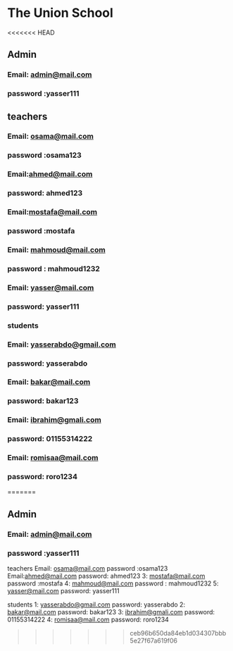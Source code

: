 # The Union School
<<<<<<< HEAD

## Admin

### Email: admin@mail.com

### password :yasser111

## teachers

### Email: osama@mail.com

### password :osama123

### Email:ahmed@mail.com

### password: ahmed123

### Email:mostafa@mail.com

### password :mostafa

### Email: mahmoud@mail.com

### password : mahmoud1232

### Email: yasser@mail.com

### password: yasser111

### students

### Email: yasserabdo@gmail.com

### password: yasserabdo

### Email: bakar@mail.com

### password: bakar123

### Email: ibrahim@gmali.com

### password: 01155314222

### Email: romisaa@mail.com

### password: roro1234
=======
## Admin
### Email: admin@mail.com
### password :yasser111

teachers
Email: osama@mail.com
password :osama123
Email:ahmed@mail.com
password: ahmed123
3: mostafa@mail.com
password :mostafa
4: mahmoud@mail.com
password : mahmoud1232
5: yasser@mail.com
password: yasser111

students
1: yasserabdo@gmail.com
password: yasserabdo
2: bakar@mail.com
password: bakar123
3: ibrahim@gmali.com
password: 01155314222
4: romisaa@mail.com
password: roro1234
>>>>>>> ceb96b650da84eb1d034307bbb5e27f67a619f06
